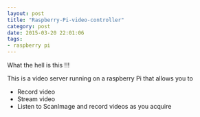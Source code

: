 ```yaml
---
layout: post
title: "Raspberry-Pi-video-controller"
category: post
date: 2015-03-20 22:01:06
tags:
- raspberry pi
---
```


What the hell is this !!!

This is a video server running on a raspberry Pi that allows you to

- Record video
- Stream video
- Listen to ScanImage and record videos as you acquire


